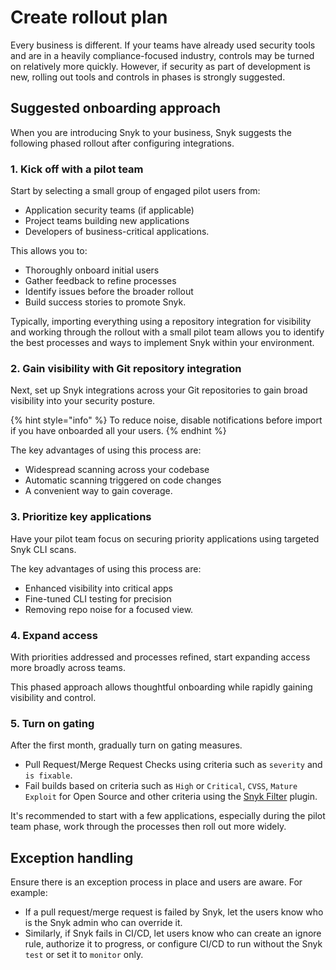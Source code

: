 # Create rollout plan

Every business is different. If your teams have already used security tools and are in a heavily compliance-focused industry, controls may be turned on relatively more quickly. However, if security as part of development is new, rolling out tools and controls in phases is strongly suggested.

## Suggested onboarding approach

When you are introducing Snyk to your business, Snyk suggests the following phased rollout after  configuring integrations.

### 1. Kick off with a pilot team

Start by selecting a small group of engaged pilot users from:

* Application security teams (if applicable)
* Project teams building new applications
* Developers of business-critical applications.

This allows you to:

* Thoroughly onboard initial users
* Gather feedback to refine processes
* Identify issues before the broader rollout
* Build success stories to promote Snyk.

Typically, importing everything using a repository integration for visibility and working through the rollout with a small pilot team allows you to identify the best processes and ways to implement Snyk within your environment.

### 2. Gain visibility with Git repository integration

Next, set up Snyk integrations across your Git repositories to gain broad visibility into your security posture.&#x20;

{% hint style="info" %}
To reduce noise, disable notifications before import if you have onboarded all your users.
{% endhint %}

The key advantages of using this process are:

* Widespread scanning across your codebase
* Automatic scanning triggered on code changes
* A convenient way to gain coverage.

### 3. Prioritize key applications

Have your pilot team focus on securing priority applications using targeted Snyk CLI scans.

The key advantages of using this process are:

* Enhanced visibility into critical apps
* Fine-tuned CLI testing for precision
* Removing repo noise for a focused view.

### 4. Expand access

With priorities addressed and processes refined, start expanding access more broadly across teams.

This phased approach allows thoughtful onboarding while rapidly gaining visibility and control.

### 5. Turn on gating

After the first month, gradually turn on gating measures.

* Pull Request/Merge Request Checks using criteria such as `severity` and `is fixable`.
* Fail builds based on criteria such as `High` or `Critical`, `CVSS`, `Mature Exploit` for Open Source and other criteria using the [Snyk Filter](https://github.com/snyk-labs/snyk-filter) plugin.

It's recommended to start with a few applications, especially during the pilot team phase, work through the processes then roll out more widely.

## Exception handling

Ensure there is an exception process in place and users are aware. For example:

* If a pull request/merge request is failed by Snyk, let the users know who is the Snyk admin who can override it.&#x20;
* Similarly, if Snyk fails in CI/CD, let users know who can create an ignore rule, authorize it to progress, or configure CI/CD to run without the Snyk `test` or set it to `monitor` only.

